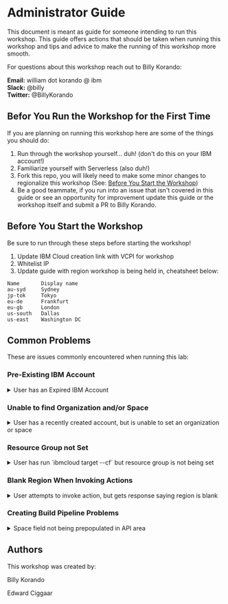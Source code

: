 # Administrator Guide

This document is meant as guide for someone intending to run this workshop. This guide offers actions that should be taken when running this workshop and tips and advice to make the running of this workshop more smooth. 

For questions about this workshop reach out to Billy Korando: 

**Email:** william dot korando @ ibm <br/>
**Slack:** @billy<br/>
**Twitter:** @BillyKorando


 
## Befor You Run the Workshop for the First Time

If you are planning on running this workshop here are some of the things you should do: 

1. Run through the workshop yourself... duh! (don't do this on your IBM account!)
2. Familiarize yourself with Serverless (also duh!)
3. Fork this repo, you will likely need to make some minor changes to regionalize this workshop (See: [Before You Start the Workshop]())
3. Be a good teammate, if you run into an issue that isn't covered in this guide or see an opportunity for improvement update this guide or the workshop itself and submit a PR to Billy Korando. 


## Before You Start the Workshop

Be sure to run through these steps before starting the workshop!

1. Update IBM Cloud creation link with VCPI for workshop 
2. Whitelist IP 
2. Update guide with region workshop is being held in, cheatsheet below: 

```
Name       Display name   
au-syd     Sydney   
jp-tok     Tokyo   
eu-de      Frankfurt   
eu-gb      London   
us-south   Dallas   
us-east    Washington DC 
```

## Common Problems

These are issues commonly encountered when running this lab:

### Pre-Existing IBM Account

<details>
  <summary>User has an Expired IBM Account</summary>
  
  If a user has an expired/lapsed IBM account it can be reactivated using a promo code. 
</details>


### Unable to find Organization and/or Space

<details>
  <summary>User has a recently created account, but is unable to set an organization or space</summary>
  
  This is likely the result of how IBM Cloud setups up accounts. IBM Cloud favors associating accounts in `eu-gb` or `eu-dr` for example, also likely `us-south` over `us-east`. Steps to resolve: 

1. Set the region via the command line to something more appropriate `ibmcloud target -r REGION`
	
2. Run `ibmcloud target --cf` again. If organziation and space are set, the issue should be resolved. 

</details>

### Resource Group not Set

<details>
  <summary>User has run `ibmcloud target --cf` but resource group is not being set</summary>
  
Sometimes resource group isn't set for a user, steps to resolve: 

1. Run the following command to view available resource groups `ibmcloud resource groups`
	
2. Run `ibmcloud target -g RESOURCE_GROUP` and set to the appropriate resource group (probably `Default`, but might be something else depending upon user needs)

</details>




### Blank Region When Invoking Actions

<details>
  <summary>User attempts to invoke action, but gets response saying region is blank</summary>
  
  Sometimes an user, even if they run `target --cf` and select a region, will still run into issues when attempting to invoke actions (an error is returned saying something to the effect of "region is blank"). Steps to resolve:
  
1. Run: `ibmcloud target -r REGION` see above for region list 
</details>

### Creating Build Pipeline Problems

<details>
  <summary>Space field not being prepopulated in API area</summary>
 	
 	A user with multiple organizations might run into this issue. Steps to resolve are as follows:
 	
1. In the command like run `ibmcloud account spaces` in the output it should include the org they are using within Cloud Foundry
 	
2. Make sure that same Organization is being used in the API creation Org field
</details>


## Authors

This workshop was created by:

Billy Korando 
 
Edward Ciggaar